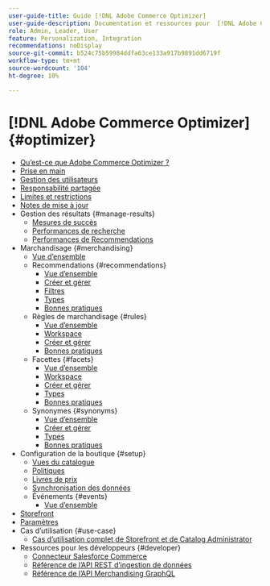 ```yaml
---
user-guide-title: Guide [!DNL Adobe Commerce Optimizer]
user-guide-description: Documentation et ressources pour  [!DNL Adobe Commerce Optimizer].
role: Admin, Leader, User
feature: Personalization, Integration
recommendations: noDisplay
source-git-commit: b524c75b59984ddfa63ce133a917b9891dd6719f
workflow-type: tm+mt
source-wordcount: '104'
ht-degree: 10%

---
```


# [!DNL Adobe Commerce Optimizer] {#optimizer}

- [Qu’est-ce que Adobe Commerce Optimizer ?](overview.md)
- [Prise en main](get-started.md)
- [Gestion des utilisateurs](user-management.md)
- [Responsabilité partagée](shared-responsibility.md)
- [Limites et restrictions](boundaries-limits.md)
- [Notes de mise à jour](release-notes.md)
- Gestion des résultats {#manage-results}
   - [Mesures de succès](./manage-results/success-metrics.md)
   - [Performances de recherche](./manage-results/search-performance.md)
   - [Performances de Recommendations](./manage-results/recommendation-performance.md)
- Marchandisage {#merchandising}
   - [Vue d’ensemble](./merchandising/overview.md)
   - Recommendations {#recommendations}
      - [Vue d’ensemble](./merchandising/recommendations/overview.md)
      - [Créer et gérer](./merchandising/recommendations/create.md)
      - [Filtres](./merchandising/recommendations/filters.md)
      - [Types](./merchandising/recommendations/types.md)
      - [Bonnes pratiques](./merchandising/recommendations/best-practice.md)
   - Règles de marchandisage {#rules}
      - [Vue d’ensemble](./merchandising/rules/overview.md)
      - [Workspace](./merchandising/rules/workspace.md)
      - [Créer et gérer](./merchandising/rules/add.md)
      - [Bonnes pratiques](./merchandising/rules/best-practice.md)
   - Facettes {#facets}
      - [Vue d’ensemble](./merchandising/facets/overview.md)
      - [Workspace](./merchandising/facets/workspace.md)
      - [Créer et gérer](./merchandising/facets/add.md)
      - [Types](./merchandising/facets/type.md)
      - [Bonnes pratiques](./merchandising/facets/best-practice.md)
   - Synonymes {#synonyms}
      - [Vue d’ensemble](./merchandising/synonyms/overview.md)
      - [Créer et gérer](./merchandising/synonyms/add.md)
      - [Types](./merchandising/synonyms/type.md)
      - [Bonnes pratiques](./merchandising/synonyms/best-practice.md)
- Configuration de la boutique {#setup}
   - [Vues du catalogue](./setup/catalog-view.md)
   - [Politiques](./setup/policies.md)
   - [Livres de prix](./setup/pricebooks.md)
   - [Synchronisation des données](./setup/data-sync.md)
   - Événements {#events}
      - [Vue d’ensemble](./setup/events/overview.md)
- [Storefront](storefront.md)
- [Paramètres](settings.md)
- Cas d’utilisation {#use-case}
   - [Cas d’utilisation complet de Storefront et de Catalog Administrator](./use-case/admin-use-case.md)
- Ressources pour les développeurs {#developer}
   - [Connecteur Salesforce Commerce](./developer/salesforce-connector.md)
   - [ Référence de l’API REST d’ingestion de données ](https://developer.adobe.com/commerce/services/reference/rest/)
   - [Référence de l’API Merchandising GraphQL](https://developer.adobe.com/commerce/services/reference/graphql/)
